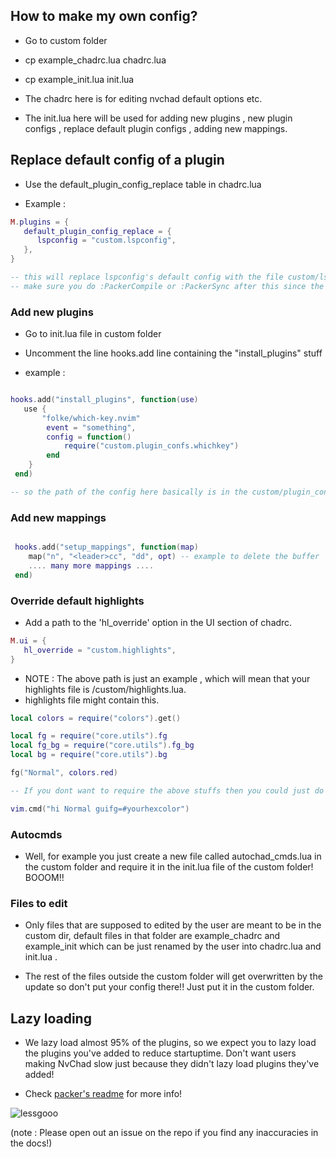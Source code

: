 ## How to make my own config?

- Go to custom folder

- cp example_chadrc.lua chadrc.lua
- cp example_init.lua init.lua

- The chadrc here is for editing nvchad default options etc.
- The init.lua here will be used for adding new plugins , new plugin configs , replace default plugin configs , adding new mappings.

## Replace default config of a plugin

- Use the default_plugin_config_replace table in chadrc.lua

- Example :

```lua
M.plugins = {
   default_plugin_config_replace = {
      lspconfig = "custom.lspconfig",
   },
}

-- this will replace lspconfig's default config with the file custom/lspconfig.lua
-- make sure you do :PackerCompile or :PackerSync after this since the packer_compiled.vim or packer_compiled.lua present in the ~/.config/nvim/plugin dir needs to update the paths!
```

### Add new plugins

- Go to init.lua file in custom folder
- Uncomment the line hooks.add line containing the "install_plugins" stuff

- example :

```lua

hooks.add("install_plugins", function(use)
   use {
       "folke/which-key.nvim"
        event = "something",
        config = function()
            require("custom.plugin_confs.whichkey")
        end
    }
 end)

-- so the path of the config here basically is in the custom/plugin_confs/whichkey.lua
```

### Add new mappings

```lua

 hooks.add("setup_mappings", function(map)
    map("n", "<leader>cc", "dd", opt) -- example to delete the buffer
    .... many more mappings ....
 end)

```

### Override default highlights 

- Add a path to the 'hl_override' option in the UI section of chadrc.

```lua
M.ui = {
   hl_override = "custom.highlights",
}
```
- NOTE : The above path is just an example , which will mean that your highlights file is /custom/highlights.lua.
- highlights file might contain this.
 
```lua
local colors = require("colors").get()

local fg = require("core.utils").fg
local fg_bg = require("core.utils").fg_bg
local bg = require("core.utils").bg

fg("Normal", colors.red) 

-- If you dont want to require the above stuffs then you could just do : 

vim.cmd("hi Normal guifg=#yourhexcolor") 
```

### Autocmds

- Well, for example you just create a new file called autochad_cmds.lua in the custom folder and require it in the init.lua file of the custom folder! BOOOM!!

### Files to edit

- Only files that are supposed to edited by the user are meant to be in the custom dir, default files in that folder are example_chadrc and example_init which can be just renamed by the user into chadrc.lua and init.lua .

- The rest of the files outside the custom folder will get overwritten by the update so don't put your config there!! Just put it in the custom folder.

## Lazy loading

- We lazy load almost 95% of the plugins, so we expect you to lazy load the plugins you've added to reduce startuptime. Don't want users making NvChad slow just because they didn't lazy load plugins they've added!

- Check [packer's readme](https://github.com/wbthomason/packer.nvim#specifying-plugins) for more info!

![lessgooo](https://cdn.discordapp.com/attachments/610012463907209227/891011437810577480/863483056531046450.png)


(note : Please open out an issue on the repo if you find any inaccuracies in the docs!)
